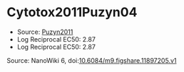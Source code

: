 <a name="material" />

# Cytotox2011Puzyn04
<script type="application/ld+json">
  {
    "@context": "https://schema.org/",
    "@type": "ChemicalSubstance",
    "@id": "https://egonw.github.io/nanowiki/nanowiki5.html#material",
    "http://purl.org/dc/terms/conformsTo":
      {
        "@type": "CreativeWork",
        "@id": "https://bioschemas.org/profiles/ChemicalSubstance/0.4-RELEASE/"
      },
    "identfier": "5",
    "name": "Cytotox2011Puzyn04",
    "url": "https://egonw.github.io/nanowiki/nanowiki5.html#material",
    "sameAs": "http://127.0.0.1/mediawiki/index.php/Special:URIResolver/Cytotox2011Puzyn04"
  }
</script>


* Source: [Puzyn2011](articlePuzyn2011.md)
* Log Reciprocal EC50: 2.87 
* Log Reciprocal EC50: 2.87 


Source: NanoWiki 6, doi:[10.6084/m9.figshare.11897205.v1](https://doi.org/10.6084/m9.figshare.11897205.v1)
